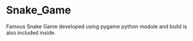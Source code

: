 # Snake_Game
Famous Snake Game developed using pygame python module and build is also included inside.
